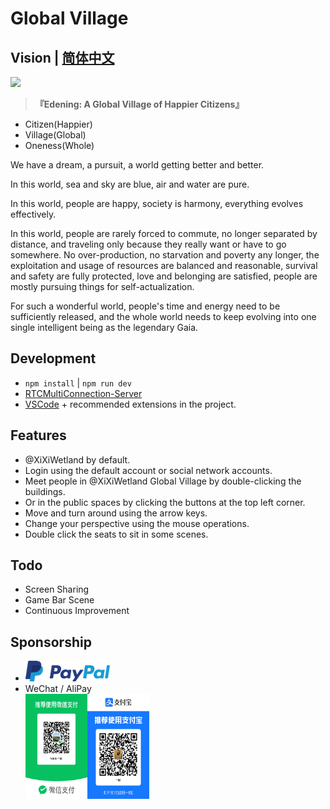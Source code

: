 # Global Village

## Vision | [简体中文](./README.zh.md)

<a href="https://edening.org" target="_blank"><img src="https://github.com/voidao/GlobalVillage/blob/main/public/Edening.png" style="height:333px;" /></a>

>  **『Edening: A Global Village of Happier Citizens』**

* Citizen(Happier)
* Village(Global)
* Oneness(Whole)

We have a dream, a pursuit, a world getting better and better.

In this world, sea and sky are blue, air and water are pure.

In this world, people are happy, society is harmony, everything evolves effectively.

In this world, people are rarely forced to commute, no longer separated by distance, and traveling only because they really want or have to go somewhere. No over-production, no starvation and poverty any longer, the exploitation and usage of resources are balanced and reasonable, survival and safety are fully protected, love and belonging are satisfied, people are mostly pursuing things for self-actualization.

For such a wonderful world, people's time and energy need to be sufficiently released, and the whole world needs to keep evolving into one single intelligent being as the legendary Gaia.

## Development
- `npm install`  |  `npm run dev`
- [RTCMultiConnection-Server](https://github.com/voidao/RTCMultiConnection-Server)
- [VSCode](https://code.visualstudio.com/) + recommended extensions in the project.

## Features

- @XiXiWetland by default.
- Login using the default account or social network accounts.
- Meet people in @XiXiWetland Global Village by double-clicking the buildings.
- Or in the public spaces by clicking the buttons at the top left corner.
- Move and turn around using the arrow keys.
- Change your perspective using the mouse operations.
- Double click the seats to sit in some scenes.

## Todo

- Screen Sharing
- Game Bar Scene
- Continuous Improvement

## Sponsorship

- <a href="https://www.paypal.com/paypalme/mahaofeng" target="_blank"><img src="https://github.com/voidao/GlobalVillage/blob/main/public/paypal.png" style="height:33px;" /></a>
- WeChat / AliPay
  <div style="display: flex">
    <img alt="wechat" title="wechat" src="https://github.com/voidao/GlobalVillage/blob/main/public/wechat.JPG" style="height:168px;width:99px;" >
    <img alt="alipay" title="alipay" src="https://github.com/voidao/GlobalVillage/blob/main/public/alipay.JPG" style="height:168px;width:99px;" >
  </div>
